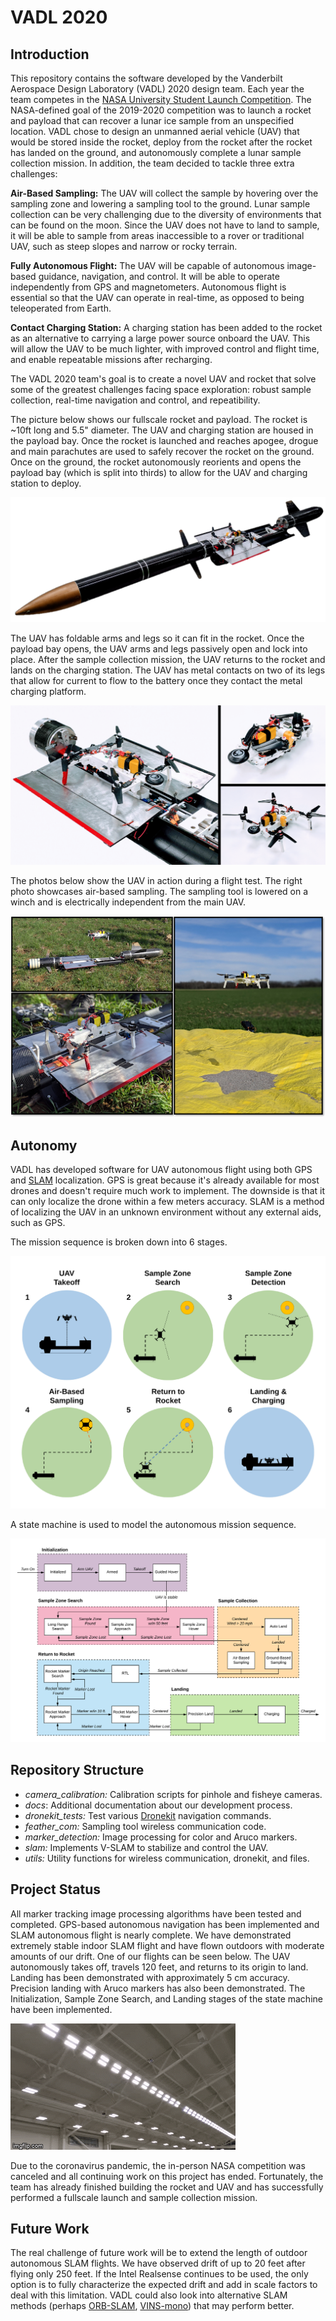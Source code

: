 # VADL 2020

## Introduction

This repository contains the software developed by the Vanderbilt Aerospace Design Laboratory (VADL) 2020 design team. Each year the team competes in the [NASA University Student Launch Competition](https://www.nasa.gov/stem/studentlaunch/home/index.html). The NASA-defined goal of the 2019-2020 competition was to launch a rocket and payload that can recover a lunar ice sample from an unspecified location. VADL chose to design an unmanned aerial vehicle (UAV) that would be stored inside the rocket, deploy from the rocket after the rocket has landed on the ground, and autonomously complete a lunar sample collection mission. In addition, the team decided to tackle three extra challenges:

**Air-Based Sampling:** The UAV will collect the sample by hovering over the sampling zone and lowering a sampling tool to the ground. Lunar sample collection can be very challenging due to the diversity of environments that can be found on the moon. Since the UAV does not have to land to sample, it will be able to sample from areas inaccessible to a rover or traditional UAV, such as steep slopes and narrow or rocky terrain.

**Fully Autonomous Flight:** The UAV will be capable of autonomous image-based guidance, navigation, and control. It will be able to operate independently from GPS and magnetometers. Autonomous flight is essential so that the UAV can operate in real-time, as opposed to being teleoperated from Earth.

**Contact Charging Station:** A charging station has been added to the rocket as an alternative to carrying a large power source onboard the UAV. This will allow the UAV to be much lighter, with improved control and flight time, and enable repeatable missions after recharging.

The VADL 2020 team's goal is to create a novel UAV and rocket that solve some of the greatest challenges facing space exploration: robust sample collection, real-time navigation and control, and repeatibility. 

The picture below shows our fullscale rocket and payload. The rocket is ~10ft long and 5.5" diameter. The UAV and charging station are housed in the payload bay. Once the rocket is launched and reaches apogee, drogue and main parachutes are used to safely recover the rocket on the ground. Once on the ground, the rocket autonomously reorients and opens the payload bay (which is split into thirds) to allow for the UAV and charging station to deploy.

![Fullscale rocket and UAV payload](/images/rocket.png)


The UAV has foldable arms and legs so it can fit in the rocket. Once the payload bay opens, the UAV arms and legs passively open and lock into place. After the sample collection mission, the UAV returns to the rocket and lands on the charging station. The UAV has metal contacts on two of its legs that allow for current to flow to the battery once they contact the metal charging platform.

![UAV folded/unfolded configurations and charging station](images/uav_triad.png)

The photos below show the UAV in action during a flight test. The right photo showcases air-based sampling. The sampling tool is lowered on a winch and is electrically independent from the main UAV.

![UAV air-based sampling and landing](images/payload_action_shot.png)


## Autonomy

VADL has developed software for UAV autonomous flight using both GPS and [SLAM](https://en.wikipedia.org/wiki/Simultaneous_localization_and_mapping) localization. GPS is great because it's already available for most drones and doesn't require much work to implement. The downside is that it can only localize the drone within a few meters accuracy. SLAM is a method of localizing the UAV in an unknown environment without any external aids, such as GPS. 

The mission sequence is broken down into 6 stages.

![UAV Mission Sequence](images/uav_mission_sequence.png)

A state machine is used to model the autonomous mission sequence.

![State Machine](images/state_machine.png)



## Repository Structure

- *camera_calibration:* Calibration scripts for pinhole and fisheye cameras.  
- *docs*: Additional documentation about our development process.
- *dronekit_tests:*  Test various [Dronekit](https://dronekit-python.readthedocs.io/en/latest/) navigation commands.  
- *feather_com:* Sampling tool wireless communication code.  
- *marker_detection:* Image processing for color and Aruco markers.  
- *slam:* Implements V-SLAM to stabilize and control the UAV.  
- *utils:* Utility functions for wireless communication, dronekit, and files.

## Project Status

All marker tracking image processing algorithms have been tested and completed. GPS-based autonomous navigation has been implemented and SLAM autonomous flight is nearly complete. We have demonstrated extremely stable indoor SLAM flight and have flown outdoors with moderate amounts of our drift. One of our flights can be seen below. The UAV autonomously takes off, travels 120 feet, and returns to its origin to land. Landing has been demonstrated with approximately 5 cm accuracy. Precision landing with Aruco markers has also been demonstrated. The Initialization, Sample Zone Search, and Landing stages of the state machine have been implemented.

![SLAM autonomous flight and precision landing](images/rtl_flight.gif)

Due to the coronavirus pandemic, the in-person NASA competition was canceled and all continuing work on this project has ended. Fortunately, the team has already finished building the rocket and UAV and has successfully performed a fullscale launch and sample collection mission. 

## Future Work
The real challenge of future work will be to extend the length of outdoor autonomous SLAM flights. We have observed drift of up to 20 feet after flying only 250 feet. If the Intel Realsense continues to be used, the only option is to fully characterize the expected drift and add in scale factors to deal with this limitation. VADL could also look into alternative SLAM methods (perhaps [ORB-SLAM](https://webdiis.unizar.es/~raulmur/orbslam/), [VINS-mono](https://github.com/HKUST-Aerial-Robotics/VINS-Mono)) that may perform better. 


